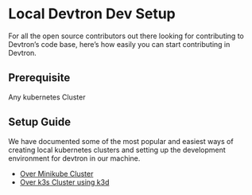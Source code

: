 # Local Devtron Dev Setup

For all the open source contributors out there looking for contributing to Devtron’s code base, here’s how easily you can start contributing in Devtron. 

## Prerequisite
Any kubernetes Cluster

## Setup Guide
We have documented some of the most popular and easiest ways of creating local kubernetes clusters and setting up the development environment for devtron in our machine.

* [Over Minikube Cluster](https://dev.to/arushi09/local-kubernetes-development-made-easy-with-minikube-devtron-17hf)
* [Over k3s Cluster using k3d](https://hackernoon.com/how-to-install-k3d-and-devtron-locally-for-local-kubernetes-development)